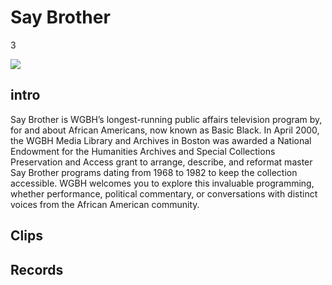 # Say Brother

3

![](https://s3.amazonaws.com/openvault.wgbh.org/special_collections/say_brother/say_brother.png)

## intro

Say Brother is WGBH’s longest-running public affairs television program by, for 
and about African Americans, now known as Basic Black. In April 2000, the WGBH 
Media Library and Archives in Boston was awarded a National Endowment for the 
Humanities Archives and Special Collections Preservation and Access grant to 
arrange, describe, and reformat master Say Brother programs dating from 1968 to 
1982 to keep the collection accessible. WGBH welcomes you to explore this 
invaluable programming, whether performance, political commentary, or 
conversations with distinct voices from the African American community.

## Clips

[](http://localhost:3000/catalog?f[special_collection_tags][]=sb_clip)

## Records

[](http://localhost:3000/catalog?f[special_collection_tags][]=sb_record)
